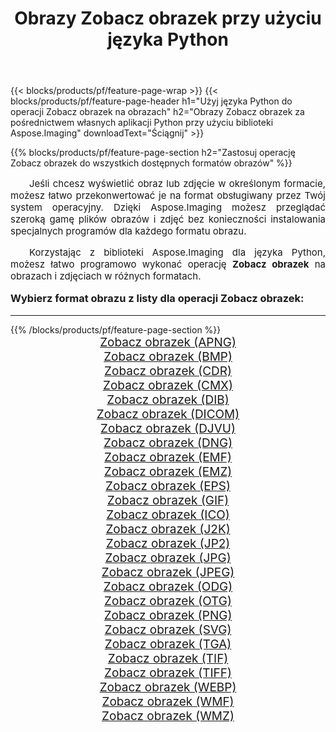 ﻿---
title: Obrazy Zobacz obrazek przy użyciu języka Python 
weight: 3920
url: /pl/python-net/viewer/ 
lang: pl
langdirlevel: 2
locales: zh-hans,ja,it,ru,de,es,fr,nl,id,lt,pl,pt,vi,tr,ko,zh-hant,ar,hi,th,sv,cs,uk,he
description: Stosowanie biblioteki Aspose.Imaging do obrazów i zdjęć Zobacz obrazek przy użyciu własnych aplikacji Python i interfejsów API serwera.
---

{{< blocks/products/pf/feature-page-wrap >}}
{{< blocks/products/pf/feature-page-header h1="Użyj języka Python do operacji Zobacz obrazek na obrazach" h2="Obrazy Zobacz obrazek za pośrednictwem własnych aplikacji Python przy użyciu biblioteki Aspose.Imaging" downloadText="Ściągnij" >}}


{{% blocks/products/pf/feature-page-section  h2="Zastosuj operację Zobacz obrazek do wszystkich dostępnych formatów obrazów" %}}
<p align="justify" style="text-indent:2em;font-size:15px;">
Jeśli chcesz wyświetlić obraz lub zdjęcie w określonym formacie, możesz łatwo przekonwertować je na format obsługiwany przez Twój system operacyjny. Dzięki Aspose.Imaging możesz przeglądać szeroką gamę plików obrazów i zdjęć bez konieczności instalowania specjalnych programów dla każdego formatu obrazu.
</p>
<p align="justify" style="text-indent:2em;font-size:15px;">
Korzystając z biblioteki Aspose.Imaging dla języka Python, możesz łatwo programowo wykonać operację <b>Zobacz obrazek</b> na obrazach i zdjęciach w różnych formatach.
</p>
<h3 style="margin-top:16px;">
Wybierz format obrazu z listy dla operacji Zobacz obrazek:
</h3>
<hr/>
{{% /blocks/products/pf/feature-page-section %}}
<div class="container-fluid productfamilypage bg-gray">
    <div class="convertypes bg-gray agp-content section">
        <div class="container">
		<div class="row other-converters" style="gap: 10px;font-size: 19px;text-align:center;">
		    <div class='col-md-3 other-converter remove-lp remove-rp'><a href="/imaging/pl/python-net/viewer/apng/" style="padding:15px;">Zobacz obrazek (APNG)</a></div><div class='col-md-3 other-converter remove-lp remove-rp'><a href="/imaging/pl/python-net/viewer/bmp/" style="padding:15px;">Zobacz obrazek (BMP)</a></div><div class='col-md-3 other-converter remove-lp remove-rp'><a href="/imaging/pl/python-net/viewer/cdr/" style="padding:15px;">Zobacz obrazek (CDR)</a></div><div class='col-md-3 other-converter remove-lp remove-rp'><a href="/imaging/pl/python-net/viewer/cmx/" style="padding:15px;">Zobacz obrazek (CMX)</a></div><div class='col-md-3 other-converter remove-lp remove-rp'><a href="/imaging/pl/python-net/viewer/dib/" style="padding:15px;">Zobacz obrazek (DIB)</a></div><div class='col-md-3 other-converter remove-lp remove-rp'><a href="/imaging/pl/python-net/viewer/dicom/" style="padding:15px;">Zobacz obrazek (DICOM)</a></div><div class='col-md-3 other-converter remove-lp remove-rp'><a href="/imaging/pl/python-net/viewer/djvu/" style="padding:15px;">Zobacz obrazek (DJVU)</a></div><div class='col-md-3 other-converter remove-lp remove-rp'><a href="/imaging/pl/python-net/viewer/dng/" style="padding:15px;">Zobacz obrazek (DNG)</a></div><div class='col-md-3 other-converter remove-lp remove-rp'><a href="/imaging/pl/python-net/viewer/emf/" style="padding:15px;">Zobacz obrazek (EMF)</a></div><div class='col-md-3 other-converter remove-lp remove-rp'><a href="/imaging/pl/python-net/viewer/emz/" style="padding:15px;">Zobacz obrazek (EMZ)</a></div><div class='col-md-3 other-converter remove-lp remove-rp'><a href="/imaging/pl/python-net/viewer/eps/" style="padding:15px;">Zobacz obrazek (EPS)</a></div><div class='col-md-3 other-converter remove-lp remove-rp'><a href="/imaging/pl/python-net/viewer/gif/" style="padding:15px;">Zobacz obrazek (GIF)</a></div><div class='col-md-3 other-converter remove-lp remove-rp'><a href="/imaging/pl/python-net/viewer/ico/" style="padding:15px;">Zobacz obrazek (ICO)</a></div><div class='col-md-3 other-converter remove-lp remove-rp'><a href="/imaging/pl/python-net/viewer/j2k/" style="padding:15px;">Zobacz obrazek (J2K)</a></div><div class='col-md-3 other-converter remove-lp remove-rp'><a href="/imaging/pl/python-net/viewer/jp2/" style="padding:15px;">Zobacz obrazek (JP2)</a></div><div class='col-md-3 other-converter remove-lp remove-rp'><a href="/imaging/pl/python-net/viewer/jpg/" style="padding:15px;">Zobacz obrazek (JPG)</a></div><div class='col-md-3 other-converter remove-lp remove-rp'><a href="/imaging/pl/python-net/viewer/jpeg/" style="padding:15px;">Zobacz obrazek (JPEG)</a></div><div class='col-md-3 other-converter remove-lp remove-rp'><a href="/imaging/pl/python-net/viewer/odg/" style="padding:15px;">Zobacz obrazek (ODG)</a></div><div class='col-md-3 other-converter remove-lp remove-rp'><a href="/imaging/pl/python-net/viewer/otg/" style="padding:15px;">Zobacz obrazek (OTG)</a></div><div class='col-md-3 other-converter remove-lp remove-rp'><a href="/imaging/pl/python-net/viewer/png/" style="padding:15px;">Zobacz obrazek (PNG)</a></div><div class='col-md-3 other-converter remove-lp remove-rp'><a href="/imaging/pl/python-net/viewer/svg/" style="padding:15px;">Zobacz obrazek (SVG)</a></div><div class='col-md-3 other-converter remove-lp remove-rp'><a href="/imaging/pl/python-net/viewer/tga/" style="padding:15px;">Zobacz obrazek (TGA)</a></div><div class='col-md-3 other-converter remove-lp remove-rp'><a href="/imaging/pl/python-net/viewer/tif/" style="padding:15px;">Zobacz obrazek (TIF)</a></div><div class='col-md-3 other-converter remove-lp remove-rp'><a href="/imaging/pl/python-net/viewer/tiff/" style="padding:15px;">Zobacz obrazek (TIFF)</a></div><div class='col-md-3 other-converter remove-lp remove-rp'><a href="/imaging/pl/python-net/viewer/webp/" style="padding:15px;">Zobacz obrazek (WEBP)</a></div><div class='col-md-3 other-converter remove-lp remove-rp'><a href="/imaging/pl/python-net/viewer/wmf/" style="padding:15px;">Zobacz obrazek (WMF)</a></div><div class='col-md-3 other-converter remove-lp remove-rp'><a href="/imaging/pl/python-net/viewer/wmz/" style="padding:15px;">Zobacz obrazek (WMZ)</a></div>
                </div>
        </div>
    </div>
</div>
<br/>
